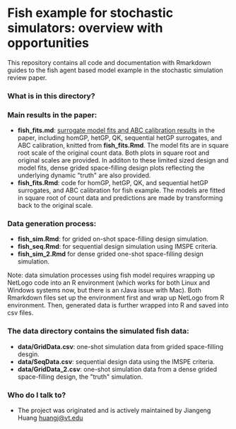 # Fish example for stochastic simulators: overview with opportunities

This repository contains all code and documentation with Rmarkdown guides to the fish agent based model example in the stochastic simulation review paper. 

### What is in this directory? 

### Main results in the paper: 

* **fish_fits.md**: [surrogate model fits and ABC calibration results](https://github.com/jhuang672/fish/blob/master/fish_fits.md) in the paper, including homGP, hetGP, QK, sequential hetGP surrogates, and ABC calibration, knitted from **fish_fits.Rmd**. The model fits are in square root scale of the original count data. Both plots in square root and original scales are provided. In additon to these limited sized design and model fits, dense grided space-filling design plots reflecting the underlying dynamic "truth" are also provided.
* **fish_fits.Rmd**: code for homGP, hetGP, QK, and sequential hetGP surrogates, and ABC calibration for fish example. The models are fitted in square root of count data and predictions are made by transforming back to the original scale. 

### Data generation process: 

* **fish_sim.Rmd**: for grided on-shot space-filling design simulation.
* **fish_seq.Rmd**: for sequential design simulation using IMSPE criteria. 
* **fish_sim_2.Rmd** for dense grided one-shot space-filling design simulation.

Note: data simulation processes using fish model requires wrapping up NetLogo code into an R environment 
(which works for both Linux and Windows systems now, but there is an rJava issue with Mac). 
Both Rmarkdown files set up the environment first and wrap up NetLogo from R environment. Then, generated data is further wrapped into R and saved into csv files. 

### The **data** directory contains the simulated fish data: 

* **data/GridData.csv**: one-shot simulation data from grided space-filling desgin. 
* **data/SeqData.csv**: sequential design data using the IMSPE criteria. 
* **data/GridData_2.csv**: one-shot simulation data from a dense grided space-filling design, the "truth" simulation.  

### Who do I talk to? ###

* The project was originated and is actively maintained by Jiangeng Huang <huangj@vt.edu>
